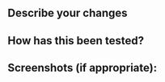 ## Describe your changes

<!-- Briefly describe the purpose of this PR and the changes it introduces. -->

## How has this been tested?

<!--- Please describe in detail how you tested your changes. -->

## Screenshots (if appropriate):

<!-- If your changes involve visual elements or UI updates, please include screenshots to demonstrate the changes. -->
